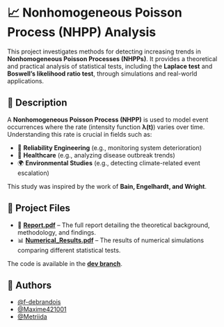 # 📈 Nonhomogeneous Poisson Process (NHPP) Analysis  

This project investigates methods for detecting increasing trends in **Nonhomogeneous Poisson Processes (NHPPs)**. It provides a theoretical and practical analysis of statistical tests, including the **Laplace test** and **Boswell’s likelihood ratio test**, through simulations and real-world applications.  

## 📖 Description  

A **Nonhomogeneous Poisson Process (NHPP)** is used to model event occurrences where the rate (intensity function **λ(t)**) varies over time. Understanding this rate is crucial in fields such as:  
- 🔧 **Reliability Engineering** (e.g., monitoring system deterioration)  
- 🏥 **Healthcare** (e.g., analyzing disease outbreak trends)  
- 🌍 **Environmental Studies** (e.g., detecting climate-related event escalation)  

This study was inspired by the work of **Bain, Engelhardt, and Wright**.  

## 📄 Project Files  

- 📜 **[Report.pdf](./Report.pdf)** – The full report detailing the theoretical background, methodology, and findings.  
- 📊 **[Numerical_Results.pdf](./Numerical_Results.pdf)** – The results of numerical simulations comparing different statistical tests.  

The code is available in the **[dev branch](https://github.com/f-debrandois/Poisson-Process-Project/tree/dev)**.

## 👥 Authors  

- [@f-debrandois](https://github.com/f-debrandois)  
- [@Maxime421001](https://github.com/Maxime421001)  
- [@Metriida](https://github.com/Metriida)  
